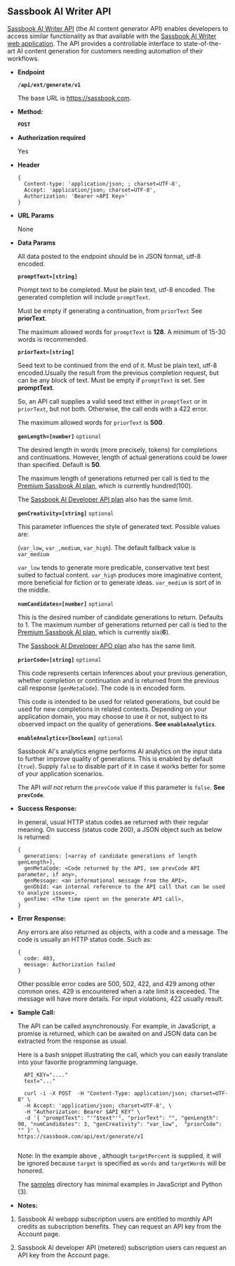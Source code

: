 **Sassbook AI Writer API**
----
[Sassbook AI Writer API](https://sassbook.com/developer-api
"Sassbook AI Content Generator API is the most advanced API for automatic text generation using modern AI.") (the AI content generator API) enables developers to access
  similar functionality as that available with the [Sassbook AI Writer web application](https://sassbook.com/ai-writer "AI text content generator for rapid content generation using modern AI"). The API provides a controllable interface to state-of-the-art AI content generation for customers needing automation of their workflows.
  
* **Endpoint**

  __`/api/ext/generate/v1`__
  
  The base URL is https://sassbook.com.

* **Method:**
  
  
  __`POST`__
  
*  **Authorization required**  

  
   Yes
  
*  **Header**
  
    ```
    {
      Content-type: 'application/json; ; charset=UTF-8',
      Accept: 'application/json; charset=UTF-8',
      Authorization: 'Bearer <API Key>'
    }
    ```

*  **URL Params**

    None


* **Data Params**

  
    All data posted to the endpoint should be in JSON format, utf-8 encoded.
    
    
    
    __`promptText=[string]`__
    
    Prompt text to be completed. Must be plain text,  utf-8 encoded. The
    generated completion will include `promptText`.
    
    Must be empty if generating a continuation, from `priorText` See **priorText**.

    The maximum allowed words for `promptText` is **128**. A minimum of 15-30 words is
    recommended.
    
    __`priorText=[string]`__
    
    Seed text to be continued from the end of it. Must be plain text, utf-8
    encoded.Usually the result from the previous completion request, but can
    be any block of text. Must be empty if `promptText` is set. See
    **promptText**.

    So, an API call supplies a valid seed text either in `promptText` or in 
    `priorText`, but not both. Otherwise, the call ends with a 422 error.

    The maximum allowed words for `priorText` is **500**.
  
    __`genLength=[number]`__ `optional`

    The desired length in words (more precisely, tokens) for completions and
    continuations. However, length of actual generations could be lower than
    specified. Default is **50**.

    The maximum length of generations returned per call is tied to the
    [Premium Sassbook AI plan](https://sassbook.com/pricing 
    "AI content generator and AI text summary generator subscription plans"),
    which is currently hundred(100).
 
    The [Sassbook AI Developer API plan](https://sassbook.com/developer-api
    "AI text content generator and AI text summarizer developer API plan") also has the same limit. 
    
    __`genCreativity=[string]`__ `optional`
        
    This parameter influences the style of generated text. Possible values are:

    (`var_low`, `var_,medium`, `var_high`). The default fallback value is `var_medium`
    
    `var_low` tends to generate more predicable, conservative text best suited to
    factual content. `var_high` produces more imaginative content, more beneficial
    for fiction or to generate ideas. `var_medium` is sort of in the middle.
    
    __`numCandidates=[number]`__ `optional`
        
    This is the desired number of candidate generations to return. Defaults
    to 1. The maximum number of generations returned per call is tied to the
    [Premium Sassbook AI plan](https://sassbook.com/pricing 
    "AI content generator and AI text summarizer subscription plans"), which
    is currently six(**6**).
 
    The [Sassbook AI Developer APO plan](https://sassbook.com/developer-api
    "AI content generator and AI text summarizer developer API plan") also
    has the same limit. 
    
    __`priorCode=[string]`__ `optional`

    This code represents certain inferences about your previous generation,
    whether completion or continuation and is returned from the previous call
    response (`genMetaCode`). The code is in encoded form.

    This code is intended to be used for related generations, but could be used
    for new completions in related contexts. Depending on your application
    domain, you may choose to use it or not, subject to its observed impact on
    the quality of generations. **See `enableAnalytics`**.

    __`enableAnalytics=[boolean]`__ `optional`

    Sassbook AI's analytics engine performs AI analytics on the input data
    to further improve quality of generations. This is enabled by default
    (`true`). Supply `false` to disable part of it in case it works better for
    some of your application scenarios.

    The API _will not_ return the `prevCode` value if this parameter is
    `false`. **See `prevCode`**.

* **Success Response:**
  
  In general, usual HTTP status codes ae returned with their regular meaning. On success
  (status code 200), a JSON object such as below is returned:
  
    ```
    {
      generations: [<array of candidate generations of length genLength>],
      genMetaCode: <Code returned by the API, see prevCode API parameter, if any>,
      genMessage: <an informational message from the API>,
      genDbId: <an internal reference to the API call that can be used to analyze issues>,
      genTime: <The time spent on the generate API call>,
    }
    ```
 
* **Error Response:**

  Any errors are also returned as objects, with a code and a message. The code is usually
  an HTTP status code. Such as:
  
  ```
  {
    code: 403,
    message: Authorization failed
  }
  ```
    
    Other possible error codes are 500, 502, 422, and 429 among other common
    ones. 429 is encountered when a rate limit is exceeded. The message will
    have more details. For input violations, 422 usually result.

* **Sample Call:**

  The API can be called asynchronously. For example, in JavaScript, a promise is returned, which can be awaited on and JSON data can be extracted from the response as usual.
  
  Here is a bash snippet illustrating the call, which you can easily translate into your favorite programming language.
  
  ```
    API_KEY="...."
    text="..."
    
    curl -i -X POST  -H "Content-Type: application/json; charset=UTF-8" \
    -H Accept: 'application/json; charset=UTF-8', \
    -H "Authorization: Bearer $API_KEY" \
    -d '{ "promptText": "'"$text"'", "priorText": "", "genLength": 90, "numCandidates": 3, "genCreativity": "var_low",  "priorCode": "" }' \
  https://sassbook.com/api/ext/generate/v1
   
    ```
    Note: In the example above , although `targetPercent` is supplied, it will be ignored because
    `target` is specified as `words` and `targetWords` will be honored.
    
    The [samples](./samples) directory has minimal examples in JavaScript and Python (3).
    
* **Notes:**

1. Sassbook AI webapp subscription users are entitled to monthly API credits as subscription benefits. They can request an API key from the Account page.

2. Sassbook AI developer API (metered) subscription users can request an API key from the Account page.
